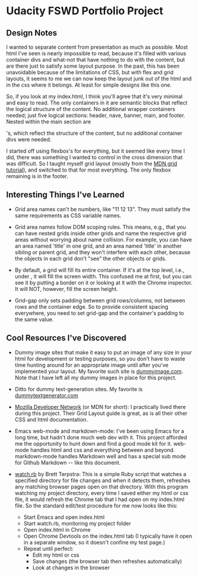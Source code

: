 # Udacity FSWD Portfolio Project #

## Design Notes ##

I wanted to separate content from presentation as much as
possible. Most html I've seen is nearly impossible to read, because
it's filled with various container divs and what-not that have nothing
to do with the content, but are there just to satisfy some layout
purpose. In the past, this has been unavoidable because of the
limitations of CSS, but with flex and grid layouts, it seems to me we
can now keep the layout junk out of the html and in the css where it
belongs. At least for simple designs like this one.

So, if you look at my index.html, I think you'll agree that it's very
minimal and easy to read. The only containers in it are semantic
blocks that reflect the logical structure of the content. No
additional wrapper containers needed; just five logical sections:
header, nave, banner, main, and footer. Nested within the main section
are <article>'s, which reflect the structure of the content, but no
additional container divs were needed.

I started off using flexbox's for everything, but it seemed like every
time I did, there was something I wanted to control in the cross
dimension that was difficult. So I taught myself grid layout (mostly
from the [MDN grid tutorial](https://developer.mozilla.org/en-US/docs/Web/CSS/CSS_Grid_Layout)), and
switched to that for most everything. The only flexbox remaining is in
the footer.

## Interesting Things I've Learned ##

* Grid area names can't be numbers, like "11 12 13". They must satisfy
  the same requirements as CSS variable names.

* Grid area names follow DOM scoping rules. This means, e.g., that you
  can have nested grids inside other grids and name the respective
  grid areas without worrying about name collision. For example, you
  can have an area named 'title' in one grid, and an area named
  'title' in another sibling or parent grid, and they won't interfere
  with each other, because the objects in each grid don't "see" the
  other objects or grids.

* By default, a grid will fill its entire container. If it's at the
  top level, i.e., under <body>, it will fill the screen width. This
  confused me at first, but you can see it by putting a border on it
  or looking at it with the Chrome inspector. It will NOT, however,
  fill the screen height.

* Grid-gap only sets padding between grid rows/columns, not between
  rows and the container edge. So to provide consistent spacing
  everywhere, you need to set grid-gap and the container's padding to
  the same value.
  
## Cool Resources I've Discovered ##

* Dummy image sites that make it easy to put an image of any size in
  your html for development or testing purposes, so you don't have to
  waste time hunting around for an appropriate image until after
  you've implemented your layout. My favorite such site is
  [dummyimage.com](dummyimage.com). Note that I have left all my dummy
  images in place for this project.

* Ditto for dummy text-generation sites. My favorite is [dummytextgenerator.com](dummytestgenerator.com)

* [Mozilla Developer Network](developer.mozilla.org) (or MDN for
  short): I practically lived there during this project. Their Grid
  Layout guide is great, as is all their other CSS and html
  documentation.
  
* Emacs web-mode and markdown-mode: I've been using Emacs for a long
  time, but hadn't done much web dev with it. This project afforded me
  the opportunity to hunt down and find a good mode kit for
  it. web-mode handles html and css and everything between and
  beyond. markdown-mode handles Markdown well and has a special sub
  mode for Github Markdown -- like this document.

* [watch.rb](brettterpstra.com) by Brett Terpstra: This is a simple
  Ruby script that watches a specified directory for file changes and
  when it detects them, refreshes any matching browser pages open on
  that directory. With this program watching my project directory,
  every time I saved either my html or css file, it would refresh the
  Chrome tab that I had open on my index.html file. So the standard
  edit/test procedure for me now looks like this:
  
  * Start Emacs and open index.html
  * Start watch.rb, monitoring my project folder
  * Open index.html in Chrome
  * Open Chrome Devtools on the index.html tab (I typically have it
    open in a separate window, so it doesn't confine my test page.)
  * Repeat until perfect:
    * Edit my html or css
    * Save changes (the browser tab then refreshes automatically)
    * Look at changes in the browser






